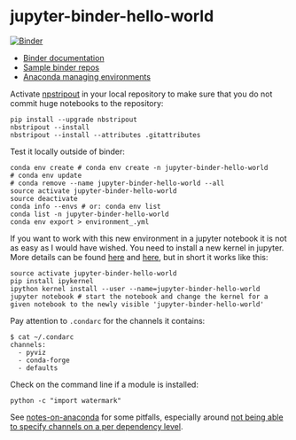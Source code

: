# jupyter-binder-hello-world

[![Binder](http://mybinder.org/badge.svg)](http://beta.mybinder.org/v2/gh/cs224/jupyter-binder-hello-world/master)

* [Binder documentation](https://mybinder.readthedocs.io/en/latest/)
* [Sample binder repos](https://github.com/jupyterhub/binder/blob/master/doc/sample_repos.md)
* [Anaconda managing environments](https://conda.io/docs/user-guide/tasks/manage-environments.html)

Activate [npstripout](https://github.com/kynan/nbstripout) in your local repository to make sure that you do not commit huge notebooks to the repository:

    pip install --upgrade nbstripout
    nbstripout --install
    nbstripout --install --attributes .gitattributes


Test it locally outside of binder:

    conda env create # conda env create -n jupyter-binder-hello-world
    # conda env update
    # conda remove --name jupyter-binder-hello-world --all
    source activate jupyter-binder-hello-world
    source deactivate
    conda info --envs # or: conda env list
    conda list -n jupyter-binder-hello-world
    conda env export > environment_.yml

If you want to work with this new environment in a jupyter notebook it is not as easy as I would have wished. You need to install a new kernel in jupyter. More details can be found [here](http://anbasile.github.io/programming/2017/06/25/jupyter-venv/) and [here](https://www.youtube.com/watch?v=jv8gQd4g0Og), but in short it works like this:

    source activate jupyter-binder-hello-world
    pip install ipykernel
    ipython kernel install --user --name=jupyter-binder-hello-world
    jupyter notebook # start the notebook and change the kernel for a given notebook to the newly visible 'jupyter-binder-hello-world'

Pay attention to `.condarc` for the channels it contains:

    $ cat ~/.condarc
    channels:
      - pyviz
      - conda-forge
      - defaults

Check on the command line if a module is installed:

    python -c "import watermark"

See [notes-on-anaconda](http://vincebuffalo.org/notes/2017/08/28/notes-on-anaconda.html) for some pitfalls, especially around [not being able to specify channels on a per dependency level](https://github.com/conda/conda/issues/2800).
